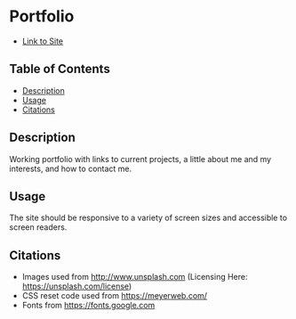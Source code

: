 # Portfolio

 - [Link to Site](https://dcrlsn.github.io/portfolio)
## Table of Contents

 - [Description](#Description)
 - [Usage](#Usage)
 - [Citations](#Citations)

 ## Description
  Working portfolio with links to current projects, a little about me and my interests, and how to contact me.
 ## Usage
  The site should be responsive to a variety of screen sizes and accessible to screen readers.
 ## Citations
 - Images used from http://www.unsplash.com (Licensing Here: https://unsplash.com/license)
 - CSS reset code used from https://meyerweb.com/
 - Fonts from https://fonts.google.com
